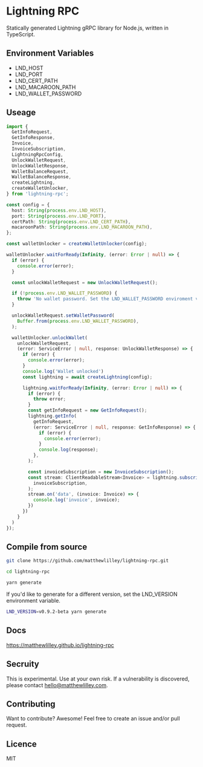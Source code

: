 # Lightning RPC

Statically generated Lightning gRPC library for Node.js, written in TypeScript.

## Environment Variables

- LND_HOST
- LND_PORT
- LND_CERT_PATH
- LND_MACAROON_PATH
- LND_WALLET_PASSWORD

## Useage

```typescript
import {
  GetInfoRequest,
  GetInfoResponse,
  Invoice,
  InvoiceSubscription,
  LightningRpcConfig,
  UnlockWalletRequest,
  UnlockWalletResponse,
  WalletBalanceRequest,
  WalletBalanceResponse,
  createLightning,
  createWalletUnlocker,
} from 'lightning-rpc';

const config = {
  host: String(process.env.LND_HOST),
  port: String(process.env.LND_PORT),
  certPath: String(process.env.LND_CERT_PATH),
  macaroonPath: String(process.env.LND_MACAROON_PATH),
};

const walletUnlocker = createWalletUnlocker(config);

walletUnlocker.waitForReady(Infinity, (error: Error | null) => {
  if (error) {
    console.error(error);
  }

  const unlockWalletRequest = new UnlockWalletRequest();

  if (!process.env.LND_WALLET_PASSWORD) {
    throw 'No wallet password. Set the LND_WALLET_PASSWORD enviroment variable.';
  }

  unlockWalletRequest.setWalletPassword(
    Buffer.from(process.env.LND_WALLET_PASSWORD),
  );

  walletUnlocker.unlockWallet(
    unlockWalletRequest,
    (error: ServiceError | null, response: UnlockWalletResponse) => {
      if (error) {
        console.error(error);
      }
      console.log('Wallet unlocked')
      const lightning = await createLightning(config);

      lightning.waitForReady(Infinity, (error: Error | null) => {
        if (error) {
          throw error;
        }
        const getInfoRequest = new GetInfoRequest();
        lightning.getInfo(
          getInfoRequest,
          (error: ServiceError | null, response: GetInfoResponse) => {
            if (error) {
              console.error(error);
            }
            console.log(response);
          },
        );

        const invoiceSubscription = new InvoiceSubscription();
        const stream: ClientReadableStream<Invoice> = lightning.subscribeInvoices(
          invoiceSubscription,
        );
        stream.on('data', (invoice: Invoice) => {
          console.log('invoice', invoice);
        })
      })
    }
  )
});

```

## Compile from source

```bash
git clone https://github.com/matthewlilley/lightning-rpc.git

cd lightning-rpc

yarn generate
```

If you'd like to generate for a different version, set the LND_VERSION environment variable.

```bash
LND_VERSION=v0.9.2-beta yarn generate
```

## Docs

https://matthewlilley.github.io/lightning-rpc

## Secruity

This is experimental. Use at your own risk. If a vulnerability is discovered, please contact hello@matthewlilley.com.

## Contributing

Want to contribute? Awesome! Feel free to create an issue and/or pull request.

## Licence

MIT
